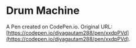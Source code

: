 # Drum Machine

A Pen created on CodePen.io. Original URL: [https://codepen.io/diyagautam288/pen/xxdpPVd](https://codepen.io/diyagautam288/pen/xxdpPVd).


